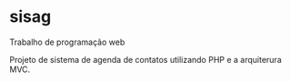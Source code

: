 # sisag
Trabalho de programação web

Projeto de sistema de agenda de contatos utilizando PHP e a arquiterura MVC.
